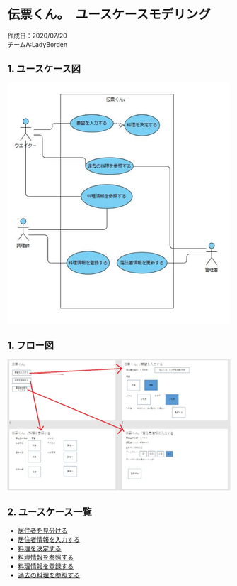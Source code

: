 # 伝票くん。　ユースケースモデリング

作成日：2020/07/20  
チームA:LadyBorden

## 1. ユースケース図

<img src="./ユースケース/ユースケース図.jpg">

## 1. フロー図

<img src="./ユースケース/フロー図.jpg">

## 2. ユースケース一覧
- [居住者を見分ける](./ユースケース/ユースケース_居住者を見分ける.md)
- [居住者情報を入力する](./ユースケース/ユースケース_居住者情報を入力する.md)
- [料理を決定する](./ユースケース/ユースケース_料理を決定する.md)
- [料理情報を参照する](./ユースケース/ユースケース_料理情報を参照する.md)
- [料理情報を登録する](./ユースケース/ユースケース_料理情報を登録する.md)
- [過去の料理を参照する](./ユースケース/ユースケース_過去の料理を参照する.md)
